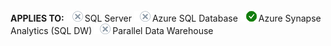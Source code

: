 <Token>**APPLIES TO:** ![no](media/no.png)SQL Server ![no](media/no.png)Azure SQL Database ![yes](media/yes.png)Azure Synapse Analytics (SQL DW) ![no](media/no.png)Parallel Data Warehouse </Token>

